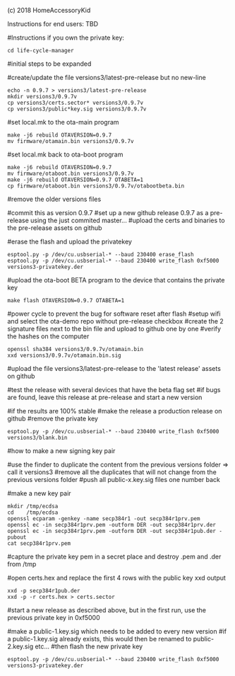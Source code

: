 (c) 2018 HomeAccessoryKid

Instructions for end users:
TBD

#Instructions if you own the private key:
```
cd life-cycle-manager
```
#initial steps to be expanded

#create/update the file versions3/latest-pre-release but no new-line
```
echo -n 0.9.7 > versions3/latest-pre-release
mkdir versions3/0.9.7v
cp versions3/certs.sector* versions3/0.9.7v
cp versions3/public*key.sig versions3/0.9.7v
```
#set local.mk to the ota-main program
```
make -j6 rebuild OTAVERSION=0.9.7
mv firmware/otamain.bin versions3/0.9.7v
```
#set local.mk back to ota-boot program
```
make -j6 rebuild OTAVERSION=0.9.7
mv firmware/otaboot.bin versions3/0.9.7v
make -j6 rebuild OTAVERSION=0.9.7 OTABETA=1
cp firmware/otaboot.bin versions3/0.9.7v/otabootbeta.bin
```

#remove the older versions files

#commit this as version 0.9.7
#set up a new github release 0.9.7 as a pre-release using the just commited master...
#upload the certs and binaries to the pre-release assets on github

#erase the flash and upload the privatekey
```
esptool.py -p /dev/cu.usbserial-* --baud 230400 erase_flash 
esptool.py -p /dev/cu.usbserial-* --baud 230400 write_flash 0xf5000 versions3-privatekey.der
```
#upload the ota-boot BETA program to the device that contains the private key
```
make flash OTAVERSION=0.9.7 OTABETA=1
```
#power cycle to prevent the bug for software reset after flash
#setup wifi and select the ota-demo repo without pre-release checkbox
#create the 2 signature files next to the bin file and upload to github one by one
#verify the hashes on the computer
```
openssl sha384 versions3/0.9.7v/otamain.bin
xxd versions3/0.9.7v/otamain.bin.sig
```

#upload the file versions3/latest-pre-release to the 'latest release' assets on github

#test the release with several devices that have the beta flag set
#if bugs are found, leave this release at pre-release and start a new version

#if the results are 100% stable
#make the release a production release on github
#remove the private key
```
esptool.py -p /dev/cu.usbserial-* --baud 230400 write_flash 0xf5000 versions3/blank.bin
```


#how to make a new signing key pair

#use the finder to duplicate the content from the previous versions folder => call it versions3
#remove all the duplicates that will not change from the previous versions folder
#push all public-x.key.sig files one number back

#make a new key pair
```
mkdir /tmp/ecdsa
cd    /tmp/ecdsa
openssl ecparam -genkey -name secp384r1 -out secp384r1prv.pem
openssl ec -in secp384r1prv.pem -outform DER -out secp384r1prv.der
openssl ec -in secp384r1prv.pem -outform DER -out secp384r1pub.der -pubout
cat secp384r1prv.pem
```
#capture the private key pem in a secret place and destroy .pem and .der from /tmp

#open certs.hex and replace the first 4 rows with the public key xxd output
```
xxd -p secp384r1pub.der
xxd -p -r certs.hex > certs.sector
```
#start a new release as described above, but in the first run, use the previous private key in 0xf5000

#make a public-1.key.sig which needs to be added to every new version
#if a public-1.key.sig already exists, this would then be renamed to public-2.key.sig etc...
#then flash the new private key
```
esptool.py -p /dev/cu.usbserial-* --baud 230400 write_flash 0xf5000 versions3-privatekey.der
```

